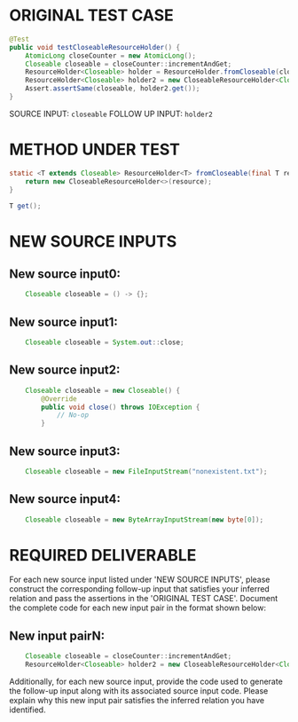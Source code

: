 # ORIGINAL TEST CASE
```java
@Test
public void testCloseableResourceHolder() {
    AtomicLong closeCounter = new AtomicLong();
    Closeable closeable = closeCounter::incrementAndGet;
    ResourceHolder<Closeable> holder = ResourceHolder.fromCloseable(closeable);
    ResourceHolder<Closeable> holder2 = new CloseableResourceHolder<Closeable>(closeable);
    Assert.assertSame(closeable, holder2.get());
}

```
SOURCE INPUT: `closeable`
FOLLOW UP INPUT: `holder2`


# METHOD UNDER TEST
```java
static <T extends Closeable> ResourceHolder<T> fromCloseable(final T resource) {
    return new CloseableResourceHolder<>(resource);
}

T get();

```


# NEW SOURCE INPUTS
## New source input0:
```java
    Closeable closeable = () -> {};
```

## New source input1:
```java
    Closeable closeable = System.out::close;
```

## New source input2:
```java
    Closeable closeable = new Closeable() {
        @Override
        public void close() throws IOException {
            // No-op
        }
```

## New source input3:
```java
    Closeable closeable = new FileInputStream("nonexistent.txt");
```

## New source input4:
```java
    Closeable closeable = new ByteArrayInputStream(new byte[0]);
```



# REQUIRED DELIVERABLE
For each new source input listed under 'NEW SOURCE INPUTS', please construct the corresponding follow-up input that satisfies your inferred relation and pass the assertions in the 'ORIGINAL TEST CASE'. Document the complete code for each new input pair in the format shown below:
## New input pairN:
```java
    Closeable closeable = closeCounter::incrementAndGet;
    ResourceHolder<Closeable> holder2 = new CloseableResourceHolder<Closeable>(closeable);
```

Additionally, for each new source input, provide the code used to generate the follow-up input along with its associated source input code. Please explain why this new input pair satisfies the inferred relation you have identified.